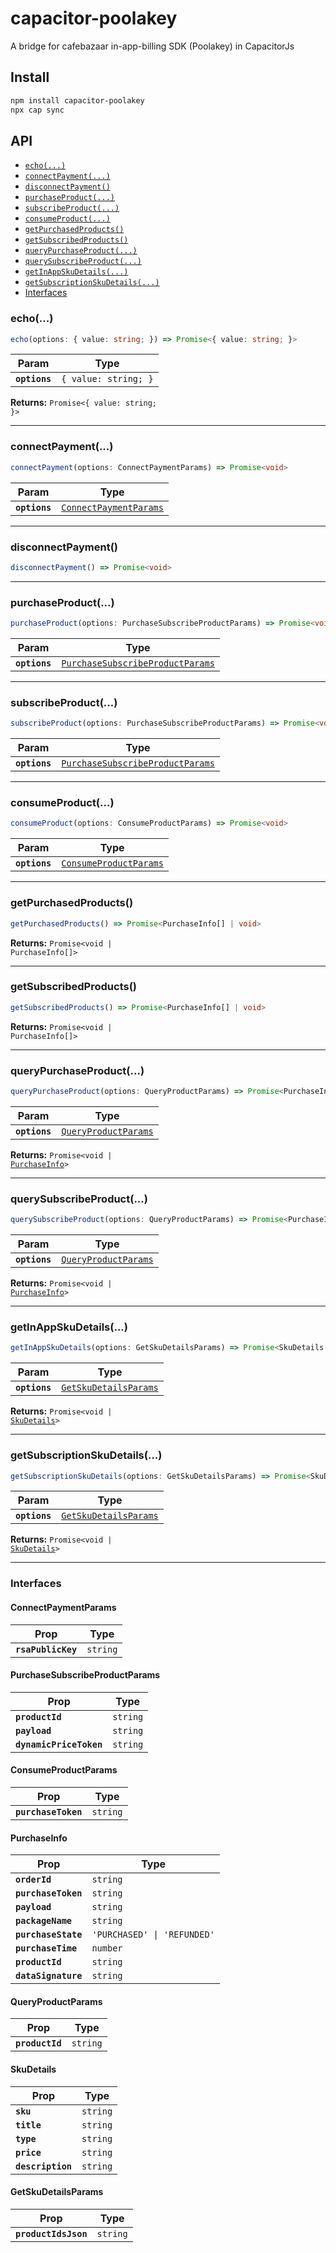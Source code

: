 # capacitor-poolakey

A bridge for cafebazaar in-app-billing SDK (Poolakey) in CapacitorJs

## Install

```bash
npm install capacitor-poolakey
npx cap sync
```

## API

<docgen-index>

* [`echo(...)`](#echo)
* [`connectPayment(...)`](#connectpayment)
* [`disconnectPayment()`](#disconnectpayment)
* [`purchaseProduct(...)`](#purchaseproduct)
* [`subscribeProduct(...)`](#subscribeproduct)
* [`consumeProduct(...)`](#consumeproduct)
* [`getPurchasedProducts()`](#getpurchasedproducts)
* [`getSubscribedProducts()`](#getsubscribedproducts)
* [`queryPurchaseProduct(...)`](#querypurchaseproduct)
* [`querySubscribeProduct(...)`](#querysubscribeproduct)
* [`getInAppSkuDetails(...)`](#getinappskudetails)
* [`getSubscriptionSkuDetails(...)`](#getsubscriptionskudetails)
* [Interfaces](#interfaces)

</docgen-index>

<docgen-api>
<!--Update the source file JSDoc comments and rerun docgen to update the docs below-->

### echo(...)

```typescript
echo(options: { value: string; }) => Promise<{ value: string; }>
```

| Param         | Type                            |
| ------------- | ------------------------------- |
| **`options`** | <code>{ value: string; }</code> |

**Returns:** <code>Promise&lt;{ value: string; }&gt;</code>

--------------------


### connectPayment(...)

```typescript
connectPayment(options: ConnectPaymentParams) => Promise<void>
```

| Param         | Type                                                                  |
| ------------- | --------------------------------------------------------------------- |
| **`options`** | <code><a href="#connectpaymentparams">ConnectPaymentParams</a></code> |

--------------------


### disconnectPayment()

```typescript
disconnectPayment() => Promise<void>
```

--------------------


### purchaseProduct(...)

```typescript
purchaseProduct(options: PurchaseSubscribeProductParams) => Promise<void>
```

| Param         | Type                                                                                      |
| ------------- | ----------------------------------------------------------------------------------------- |
| **`options`** | <code><a href="#purchasesubscribeproductparams">PurchaseSubscribeProductParams</a></code> |

--------------------


### subscribeProduct(...)

```typescript
subscribeProduct(options: PurchaseSubscribeProductParams) => Promise<void>
```

| Param         | Type                                                                                      |
| ------------- | ----------------------------------------------------------------------------------------- |
| **`options`** | <code><a href="#purchasesubscribeproductparams">PurchaseSubscribeProductParams</a></code> |

--------------------


### consumeProduct(...)

```typescript
consumeProduct(options: ConsumeProductParams) => Promise<void>
```

| Param         | Type                                                                  |
| ------------- | --------------------------------------------------------------------- |
| **`options`** | <code><a href="#consumeproductparams">ConsumeProductParams</a></code> |

--------------------


### getPurchasedProducts()

```typescript
getPurchasedProducts() => Promise<PurchaseInfo[] | void>
```

**Returns:** <code>Promise&lt;void | PurchaseInfo[]&gt;</code>

--------------------


### getSubscribedProducts()

```typescript
getSubscribedProducts() => Promise<PurchaseInfo[] | void>
```

**Returns:** <code>Promise&lt;void | PurchaseInfo[]&gt;</code>

--------------------


### queryPurchaseProduct(...)

```typescript
queryPurchaseProduct(options: QueryProductParams) => Promise<PurchaseInfo | void>
```

| Param         | Type                                                              |
| ------------- | ----------------------------------------------------------------- |
| **`options`** | <code><a href="#queryproductparams">QueryProductParams</a></code> |

**Returns:** <code>Promise&lt;void | <a href="#purchaseinfo">PurchaseInfo</a>&gt;</code>

--------------------


### querySubscribeProduct(...)

```typescript
querySubscribeProduct(options: QueryProductParams) => Promise<PurchaseInfo | void>
```

| Param         | Type                                                              |
| ------------- | ----------------------------------------------------------------- |
| **`options`** | <code><a href="#queryproductparams">QueryProductParams</a></code> |

**Returns:** <code>Promise&lt;void | <a href="#purchaseinfo">PurchaseInfo</a>&gt;</code>

--------------------


### getInAppSkuDetails(...)

```typescript
getInAppSkuDetails(options: GetSkuDetailsParams) => Promise<SkuDetails | void>
```

| Param         | Type                                                                |
| ------------- | ------------------------------------------------------------------- |
| **`options`** | <code><a href="#getskudetailsparams">GetSkuDetailsParams</a></code> |

**Returns:** <code>Promise&lt;void | <a href="#skudetails">SkuDetails</a>&gt;</code>

--------------------


### getSubscriptionSkuDetails(...)

```typescript
getSubscriptionSkuDetails(options: GetSkuDetailsParams) => Promise<SkuDetails | void>
```

| Param         | Type                                                                |
| ------------- | ------------------------------------------------------------------- |
| **`options`** | <code><a href="#getskudetailsparams">GetSkuDetailsParams</a></code> |

**Returns:** <code>Promise&lt;void | <a href="#skudetails">SkuDetails</a>&gt;</code>

--------------------


### Interfaces


#### ConnectPaymentParams

| Prop               | Type                |
| ------------------ | ------------------- |
| **`rsaPublicKey`** | <code>string</code> |


#### PurchaseSubscribeProductParams

| Prop                    | Type                |
| ----------------------- | ------------------- |
| **`productId`**         | <code>string</code> |
| **`payload`**           | <code>string</code> |
| **`dynamicPriceToken`** | <code>string</code> |


#### ConsumeProductParams

| Prop                | Type                |
| ------------------- | ------------------- |
| **`purchaseToken`** | <code>string</code> |


#### PurchaseInfo

| Prop                | Type                                   |
| ------------------- | -------------------------------------- |
| **`orderId`**       | <code>string</code>                    |
| **`purchaseToken`** | <code>string</code>                    |
| **`payload`**       | <code>string</code>                    |
| **`packageName`**   | <code>string</code>                    |
| **`purchaseState`** | <code>'PURCHASED' \| 'REFUNDED'</code> |
| **`purchaseTime`**  | <code>number</code>                    |
| **`productId`**     | <code>string</code>                    |
| **`dataSignature`** | <code>string</code>                    |


#### QueryProductParams

| Prop            | Type                |
| --------------- | ------------------- |
| **`productId`** | <code>string</code> |


#### SkuDetails

| Prop              | Type                |
| ----------------- | ------------------- |
| **`sku`**         | <code>string</code> |
| **`title`**       | <code>string</code> |
| **`type`**        | <code>string</code> |
| **`price`**       | <code>string</code> |
| **`description`** | <code>string</code> |


#### GetSkuDetailsParams

| Prop                 | Type                |
| -------------------- | ------------------- |
| **`productIdsJson`** | <code>string</code> |

</docgen-api>
